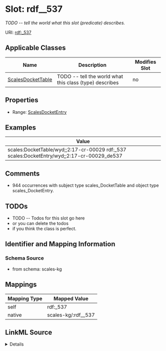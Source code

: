

# Slot: rdf__537


_TODO -- tell the world what this slot (predicate) describes._





URI: [rdf:_537](http://www.w3.org/1999/02/22-rdf-syntax-ns#_537)



<!-- no inheritance hierarchy -->





## Applicable Classes

| Name | Description | Modifies Slot |
| --- | --- | --- |
| [ScalesDocketTable](../classes/ScalesDocketTable.md) | TODO -- tell the world what this class (type) describes |  no  |







## Properties

* Range: [ScalesDocketEntry](../classes/ScalesDocketEntry.md)






## Examples

| Value |
| --- |
| scales:DocketTable/wyd;;2:17-cr-00029 rdf:_537 scales:DocketEntry/wyd;;2:17-cr-00029_de537 |

## Comments

* 944 occurrences with subject type scales_DocketTable and object type scales_DocketEntry.

## TODOs

* TODO -- Todos for this slot go here
* or you can delete the todos
* if you think the class is perfect.

## Identifier and Mapping Information







### Schema Source


* from schema: scales-kg




## Mappings

| Mapping Type | Mapped Value |
| ---  | ---  |
| self | rdf:_537 |
| native | scales-kg/:rdf__537 |




## LinkML Source

<details>
```yaml
name: rdf__537
description: TODO -- tell the world what this slot (predicate) describes.
todos:
- TODO -- Todos for this slot go here
- or you can delete the todos
- if you think the class is perfect.
comments:
- 944 occurrences with subject type scales_DocketTable and object type scales_DocketEntry.
examples:
- value: scales:DocketTable/wyd;;2:17-cr-00029 rdf:_537 scales:DocketEntry/wyd;;2:17-cr-00029_de537
from_schema: scales-kg
rank: 1000
slot_uri: rdf:_537
alias: rdf__537
domain_of:
- scales_DocketTable
range: scales_DocketEntry

```
</details>